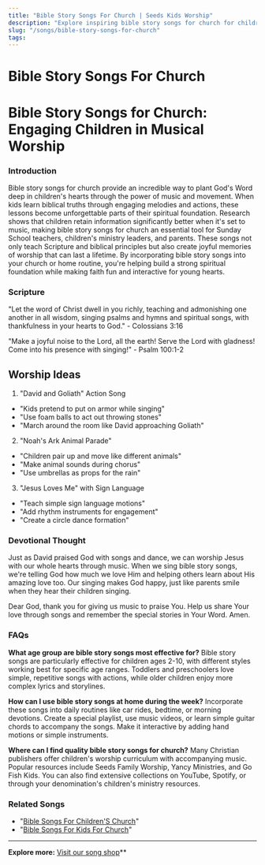 ```yaml
---
title: "Bible Story Songs For Church | Seeds Kids Worship"
description: "Explore inspiring bible story songs for church for children's worship and faith development. Biblical music resources for families and ministry."
slug: "/songs/bible-story-songs-for-church"
tags:
---
```


# Bible Story Songs For Church

# Bible Story Songs for Church: Engaging Children in Musical Worship

### Introduction
Bible story songs for church provide an incredible way to plant God's Word deep in children's hearts through the power of music and movement. When kids learn biblical truths through engaging melodies and actions, these lessons become unforgettable parts of their spiritual foundation. Research shows that children retain information significantly better when it's set to music, making bible story songs for church an essential tool for Sunday School teachers, children's ministry leaders, and parents. These songs not only teach Scripture and biblical principles but also create joyful memories of worship that can last a lifetime. By incorporating bible story songs into your church or home routine, you're helping build a strong spiritual foundation while making faith fun and interactive for young hearts.

### Scripture
"Let the word of Christ dwell in you richly, teaching and admonishing one another in all wisdom, singing psalms and hymns and spiritual songs, with thankfulness in your hearts to God." - Colossians 3:16

"Make a joyful noise to the Lord, all the earth! Serve the Lord with gladness! Come into his presence with singing!" - Psalm 100:1-2

## Worship Ideas
1. "David and Goliath" Action Song
- "Kids pretend to put on armor while singing"
- "Use foam balls to act out throwing stones"
- "March around the room like David approaching Goliath"

2. "Noah's Ark Animal Parade"
- "Children pair up and move like different animals"
- "Make animal sounds during chorus"
- "Use umbrellas as props for the rain"

3. "Jesus Loves Me" with Sign Language
- "Teach simple sign language motions"
- "Add rhythm instruments for engagement"
- "Create a circle dance formation"

### Devotional Thought
Just as David praised God with songs and dance, we can worship Jesus with our whole hearts through music. When we sing bible story songs, we're telling God how much we love Him and helping others learn about His amazing love too. Our singing makes God happy, just like parents smile when they hear their children singing.

Dear God, thank you for giving us music to praise You. Help us share Your love through songs and remember the special stories in Your Word. Amen.

### FAQs
**What age group are bible story songs most effective for?**
Bible story songs are particularly effective for children ages 2-10, with different styles working best for specific age ranges. Toddlers and preschoolers love simple, repetitive songs with actions, while older children enjoy more complex lyrics and storylines.

**How can I use bible story songs at home during the week?**
Incorporate these songs into daily routines like car rides, bedtime, or morning devotions. Create a special playlist, use music videos, or learn simple guitar chords to accompany the songs. Make it interactive by adding hand motions or simple instruments.

**Where can I find quality bible story songs for church?**
Many Christian publishers offer children's worship curriculum with accompanying music. Popular resources include Seeds Family Worship, Yancy Ministries, and Go Fish Kids. You can also find extensive collections on YouTube, Spotify, or through your denomination's children's ministry resources.

### Related Songs

- "[Bible Songs For Children'S Church](/songs/bible-songs-for-children-s-church/)"
- "[Bible Songs For Kids For Church](/songs/bible-songs-for-kids-for-church/)"

---

**Explore more:** [Visit our song shop](https://seedskidsworship.com/shop)**

<!-- Schema Markup -->
<script type="application/ld+json">
{
  "@context": "https://schema.org",
  "@type": "MusicRecording",
  "name": "Bible Story Songs For Church",
  "byArtist": {
    "@type": "MusicGroup",
    "name": "Seeds Kids Worship"
  },
  "isFamilyFriendly": true,
  "url": "https://seedskidsworship.com/songs/bible-story-songs-for-church/"
}
</script>